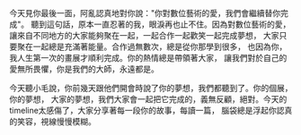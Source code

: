 今天見你最後一面，阿亂認真地對你說："你對數位藝術的愛，我們會繼續替你完成"。
聽到這句話，原本一直忍著的我，眼淚再也止不住。因為對數位藝術的愛，
讓來自不同地方的大家能夠聚在一起，一起合作一起歡笑一起完成夢想，
大家只要聚在一起總是充滿著能量。合作過無數次，總是從你那學到很多，
也因為你，我人生第一次的畫展才順利完成。你的熱情總是帶領著大家，
讓我們對於自己的愛無所畏懼，你是我們的大師，永遠都是。

今天聽小毛說，你前幾天跟他們開會時說了你的夢想，我們都聽到了。你的個展，你的夢想，
大家的夢想，我們大家會一起把它完成的，義無反顧，絕對。今天的timeline太感傷了，大家分享著每一段你的故事，每讀一篇，
腦袋總是浮起你認真的笑容，視線慢慢模糊。
